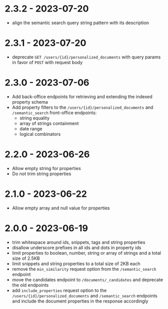 # 2.3.2 - 2023-07-20

- align the semantic search query string pattern with its description

# 2.3.1 - 2023-07-20

- deprecate `GET /users/{id}/personalized_documents` with query params in favor of `POST` with request body

# 2.3.0 - 2023-07-06

- Add back-office endpoints for retrieving and extending the indexed property schema
- Add property filters to the `/users/{id}/personalized_documents` and `/semantic_search` front-office endpoints:
    - string equality
    - array of strings containment
    - date range
    - logical combinators

# 2.2.0 - 2023-06-26

- Allow empty string for properties
- Do not trim string properties

# 2.1.0 - 2023-06-22

- Allow empty array and null value for properties

# 2.0.0 - 2023-06-19

- trim whitespace around ids, snippets, tags and string properties
- disallow underscore prefixes in all ids and dots in property ids
- limit properties to boolean, number, string or array of strings and a total size of 2.5KB
- limit snippets and string properties to a total size of 2KB each
- remove the `min_similarity` request option from the `/semantic_search` endpoint
- move the candidates endpoint to `/documents/_candidates` and deprecate the old endpoints
- add `include_properties` request option to the `/users/{id}/personalized_documents` and `/semantic_search` endpoints and include the document properties in the response accordingly

